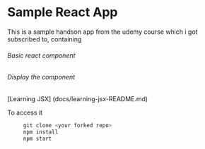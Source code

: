 # Sample React App

This is a sample handson app from the udemy course which i got subscribed to, containing
###### Basic react component
###### Display the component
[Learning JSX] (docs/learning-jsx-README.md)

To access it
```javascript
     git clone <your forked repo>
     npm install
     npm start
```